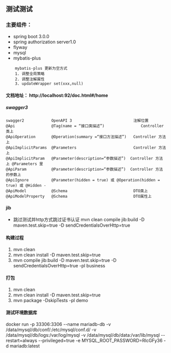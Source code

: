 ## 测试测试

### 主要组件：

* spring boot 3.0.0
* spring authorization server1.0
* flyway
* mysql
* mybatis-plus
```
    mybatis-plus 更新为空方式
    1. 调整全局策略
    2. 调整注解属性
    3. updateWrapper set(xxx,null)
```

#### 文档地址： http://localhost:92/doc.html#/home


##### swagger3
```
swagger2	        OpenAPI 3	                        注解位置
@Api	            @Tag(name = “接口类描述”)	            Controller 类上
@ApiOperation	    @Operation(summary =“接口方法描述”)	Controller 方法上
@ApiImplicitParams	@Parameters	                        Controller 方法上
@ApiImplicitParam	@Parameter(description=“参数描述”)	Controller 方法上 @Parameters 里
@ApiParam	        @Parameter(description=“参数描述”)	Controller 方法的参数上
@ApiIgnore	        @Parameter(hidden = true) 或 @Operation(hidden = true) 或 @Hidden	-
@ApiModel	        @Schema	                            DTO类上
@ApiModelProperty	@Schema	                            DTO属性上
```



#### jib
* 跳过测试并http方式跳过证书认证
  mvn clean compile jib:build -D maven.test.skip=true -D sendCredentialsOverHttp=true

#### 构建过程
1. mvn clean
2. mvn clean install -D maven.test.skip=true
3. mvn compile jib:build -D maven.test.skip=true -D sendCredentialsOverHttp=true -pl business

#### 打包
1. mvn clean
2. mvn clean install -D maven.test.skip=true
3. mvn package -DskipTests -pl demo



#### 测试环境数据库
docker run -p 33306:3306 --name mariadb-db -v /data/mysql/db/conf/:/etc/mysql/conf.d/ -v /data/mysql/db/logs:/var/log/mysql -v /data/mysql/db/data:/var/lib/mysql --restart=always --privileged=true -e MYSQL_ROOT_PASSWORD=RlcGFy36 -d mariadb:latest